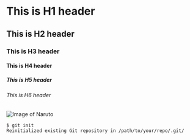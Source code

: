# This is H1 header
## This is H2 header
### This is H3 header
#### This is H4 header
##### This is H5 header
###### This is H6 header


![Image of Naruto](https://static.wikia.nocookie.net/naruto-ultimate-ninja-storm/images/e/e8/Naruto_Kurama.png/revision/latest?cb=20210319180313)


```
$ git init
Reinitialized existing Git repository in /path/to/your/repo/.git/
```

